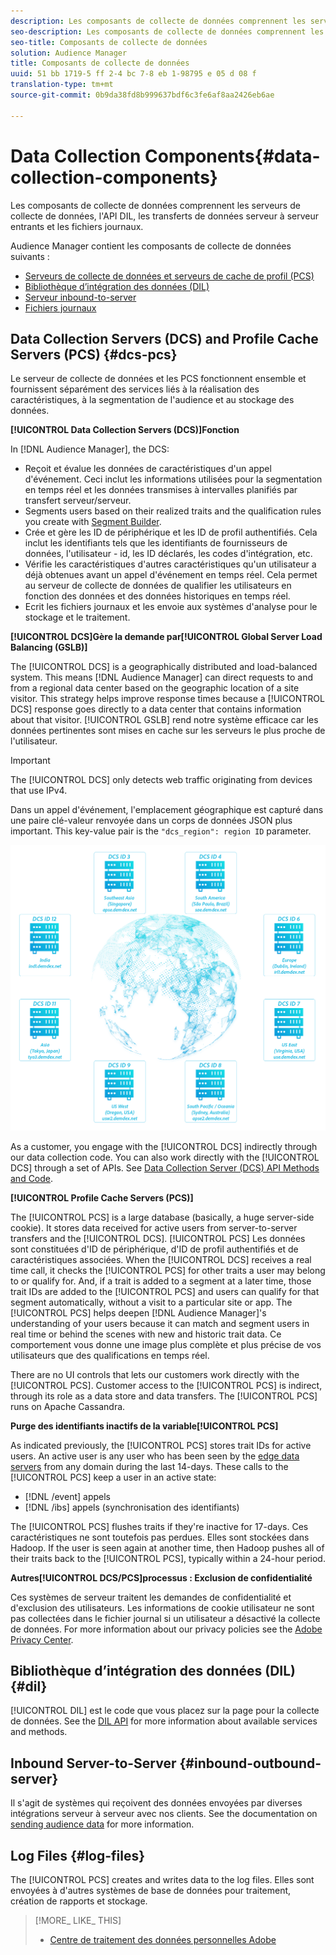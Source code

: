 ```yaml
---
description: Les composants de collecte de données comprennent les serveurs de collecte de données, l'API DIL, les transferts de données serveur à serveur entrants et les fichiers journaux.
seo-description: Les composants de collecte de données comprennent les serveurs de collecte de données, l'API DIL, les transferts de données serveur à serveur entrants et les fichiers journaux.
seo-title: Composants de collecte de données
solution: Audience Manager
title: Composants de collecte de données
uuid: 51 bb 1719-5 ff 2-4 bc 7-8 eb 1-98795 e 05 d 08 f
translation-type: tm+mt
source-git-commit: 0b9da38fd8b999637bdf6c3fe6af8aa2426eb6ae

---
```



# Data Collection Components{#data-collection-components}

Les composants de collecte de données comprennent les serveurs de collecte de données, l&#39;API DIL, les transferts de données serveur à serveur entrants et les fichiers journaux.

<!-- 

c_compcollect.xml

 -->

Audience Manager contient les composants de collecte de données suivants :

* [Serveurs de collecte de données et serveurs de cache de profil (PCS)](../../reference/system-components/components-data-collection.md#dcs-pcs)
* [Bibliothèque d’intégration des données (DIL)](../../reference/system-components/components-data-collection.md#dil)
* [Serveur inbound-to-server](../../reference/system-components/components-data-collection.md#inbound-outbound-server)
* [Fichiers journaux](../../reference/system-components/components-data-collection.md#log-files)

## Data Collection Servers (DCS) and Profile Cache Servers (PCS) {#dcs-pcs}

Le serveur de collecte de données et les PCS fonctionnent ensemble et fournissent séparément des services liés à la réalisation des caractéristiques, à la segmentation de l&#39;audience et au stockage des données.

**[!UICONTROL Data Collection Servers (DCS)]Fonction**

In [!DNL Audience Manager], the DCS:

* Reçoit et évalue les données de caractéristiques d&#39;un appel d&#39;événement. Ceci inclut les informations utilisées pour la segmentation en temps réel et les données transmises à intervalles planifiés par transfert serveur/serveur.
* Segments users based on their realized traits and the qualification rules you create with [Segment Builder](../../features/segments/segment-builder.md#topic_E166819D26B94A868376BA54E10E4B74).
* Crée et gère les ID de périphérique et les ID de profil authentifiés. Cela inclut les identifiants tels que les identifiants de fournisseurs de données, l&#39;utilisateur - id, les ID déclarés, les codes d&#39;intégration, etc.
* Vérifie les caractéristiques d&#39;autres caractéristiques qu&#39;un utilisateur a déjà obtenues avant un appel d&#39;événement en temps réel. Cela permet au serveur de collecte de données de qualifier les utilisateurs en fonction des données et des données historiques en temps réel.
* Ecrit les fichiers journaux et les envoie aux systèmes d&#39;analyse pour le stockage et le traitement.

**[!UICONTROL DCS]Gère la demande par[!UICONTROL Global Server Load Balancing (GSLB)]**

The [!UICONTROL DCS] is a geographically distributed and load-balanced system. This means [!DNL Audience Manager] can direct requests to and from a regional data center based on the geographic location of a site visitor. This strategy helps improve response times because a [!UICONTROL DCS] response goes directly to a data center that contains information about that visitor. [!UICONTROL GSLB] rend notre système efficace car les données pertinentes sont mises en cache sur les serveurs le plus proche de l&#39;utilisateur.

>[!IMPORTANT]
>
>The [!UICONTROL DCS] only detects web traffic originating from devices that use IPv4.

Dans un appel d&#39;événement, l&#39;emplacement géographique est capturé dans une paire clé-valeur renvoyée dans un corps de données JSON plus important. This key-value pair is the `"dcs_region": region ID` parameter.

![](assets/dcs-map.png)

As a customer, you engage with the [!UICONTROL DCS] indirectly through our data collection code. You can also work directly with the [!UICONTROL DCS] through a set of APIs. See [Data Collection Server (DCS) API Methods and Code](../../api/dcs-intro/dcs-event-calls/dcs-event-calls.md).

**[!UICONTROL Profile Cache Servers (PCS)]**

The [!UICONTROL PCS] is a large database (basically, a huge server-side cookie). It stores data received for active users from server-to-server transfers and the [!UICONTROL DCS]. [!UICONTROL PCS] Les données sont constituées d&#39;ID de périphérique, d&#39;ID de profil authentifiés et de caractéristiques associées. When the [!UICONTROL DCS] receives a real time call, it checks the [!UICONTROL PCS] for other traits a user may belong to or qualify for. And, if a trait is added to a segment at a later time, those trait IDs are added to the [!UICONTROL PCS] and users can qualify for that segment automatically, without a visit to a particular site or app. The [!UICONTROL PCS] helps deepen [!DNL Audience Manager]&#39;s understanding of your users because it can match and segment users in real time or behind the scenes with new and historic trait data. Ce comportement vous donne une image plus complète et plus précise de vos utilisateurs que des qualifications en temps réel.

There are no UI controls that lets our customers work directly with the [!UICONTROL PCS]. Customer access to the [!UICONTROL PCS] is indirect, through its role as a data store and data transfers. The [!UICONTROL PCS] runs on Apache Cassandra.

**Purge des identifiants inactifs de la variable[!UICONTROL PCS]**

As indicated previously, the [!UICONTROL PCS] stores trait IDs for active users. An active user is any user who has been seen by the [edge data servers](../../reference/system-components/components-edge.md) from any domain during the last 14-days. These calls to the [!UICONTROL PCS] keep a user in an active state:

* [!DNL /event] appels
* [!DNL /ibs] appels (synchronisation des identifiants)

<!-- 

Removed /dpm calls from the bulleted list. /dpm calls have been deprecated.

 -->

The [!UICONTROL PCS] flushes traits if they&#39;re inactive for 17-days. Ces caractéristiques ne sont toutefois pas perdues. Elles sont stockées dans Hadoop. If the user is seen again at another time, then Hadoop pushes all of their traits back to the [!UICONTROL PCS], typically within a 24-hour period.

**Autres[!UICONTROL DCS/PCS]processus : Exclusion de confidentialité**

Ces systèmes de serveur traitent les demandes de confidentialité et d&#39;exclusion des utilisateurs. Les informations de cookie utilisateur ne sont pas collectées dans le fichier journal si un utilisateur a désactivé la collecte de données. For more information about our privacy policies see the [Adobe Privacy Center](https://www.adobe.com/privacy/advertising-services.html).

## Bibliothèque d’intégration des données (DIL){#dil} 

[!UICONTROL DIL] est le code que vous placez sur la page pour la collecte de données. See the [DIL API](../../dil/dil-overview.md) for more information about available services and methods.

## Inbound Server-to-Server {#inbound-outbound-server}

Il s&#39;agit de systèmes qui reçoivent des données envoyées par diverses intégrations serveur à serveur avec nos clients. See the documentation on [sending audience data](/help/using/integration/sending-audience-data/real-time-data-integration/real-time-tech-specs.md) for more information.

## Log Files {#log-files}

The [!UICONTROL PCS] creates and writes data to the log files. Elles sont envoyées à d&#39;autres systèmes de base de données pour traitement, création de rapports et stockage.

>[!MORE_ LIKE_ THIS]
>
>* [Centre de traitement des données personnelles Adobe](https://www.adobe.com/privacy.html)

